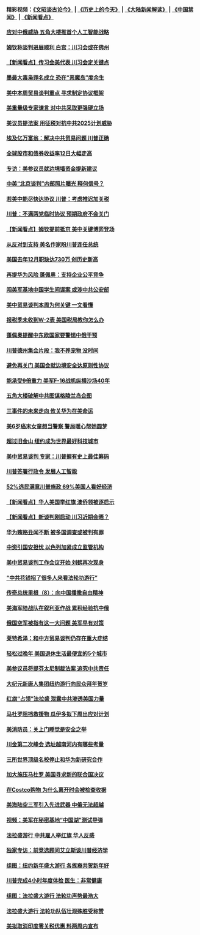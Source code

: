 #### 精彩视频：[《文昭谈古论今》](http://45.76.195.252/wenzhao) | [《历史上的今天》](http://45.76.195.252/today-in-history) | [《大陆新闻解读》](http://45.76.195.252/ntdtv-comedy) | [《中国禁闻》](http://45.76.195.252/ntdtv-news) | [《新闻看点》](http://45.76.195.252/news-insight) 

 #### [应对中俄威胁 五角大楼推首个人工智能战略](../pages/nsc412/n11042470.md?t=02131837) 

#### [姆钦称谈判进展顺利 白宫：川习会或在佛州](../pages/nsc412/n11042401.md?t=02131837) 

#### [【新闻看点】传习会美代表 川习会定关键点](../pages/nsc412/n11042350.md?t=02131837) 

#### [墨最大毒枭罪名成立 恐在“恶魔岛”度余生](../pages/nsc412/n11042258.md?t=02131837) 

#### [美中本周贸易谈判重点 寻求制定协议框架](../pages/nsc412/n11041912.md?t=02131837) 

#### [美重量级专家谏言 对中共采取更强硬立场](../pages/nsc412/n11040358.md?t=02131837) 

#### [美议员提法案 用征税对抗中共2025计划威胁](../pages/nsc412/n11040820.md?t=02131837) 

#### [埃及亿万富翁：解决中共贸易问题 川普正确](../pages/nsc412/n11040351.md?t=02131837) 

#### [全球股市和债券收益率12日大幅走高](../pages/nsc412/n11040548.md?t=02131837) 

#### [专访：美参议员就边境墙资金提新建议](../pages/nsc412/n11040426.md?t=02131837) 

#### [中美“北京谈判”内部照片曝光 释何信号？](../pages/nsc412/n11040032.md?t=02131837) 

#### [若美中能尽快达协议 川普：考虑推迟加关税](../pages/nsc412/n11040298.md?t=02131837) 

#### [川普：不满两党临时协议 预期政府不会关门](../pages/nsc412/n11040382.md?t=02131837) 

#### [【新闻看点】姆钦提前抵京 美中关键博弈登场](../pages/nsc412/n11040007.md?t=02131837) 

#### [从反对到支持 美名作家盼川普连任总统](../pages/nsc412/n11040403.md?t=02131837) 

#### [美国去年12月职缺达730万 创历史新高](../pages/nsc412/n11040252.md?t=02131837) 

#### [再提华为风险 蓬佩奥：支持企业公平竞争](../pages/nsc412/n11040198.md?t=02131837) 

#### [闯美军基地中国学生间谍案 或涉中共公安部](../pages/nsc412/n11040083.md?t=02131837) 

#### [美中贸易谈判本周为何关键 一文看懂](../pages/nsc412/n11040025.md?t=02131837) 

#### [报税季未收到W-2表 美国税局教你怎么办](../pages/nsc412/n11040031.md?t=02131837) 

#### [蓬佩奥提醒中东欧国家要警惕中俄干预](../pages/nsc412/n11039745.md?t=02131837) 

#### [川普德州集会片段：我不养宠物 没时间](../pages/nsc412/n11039218.md?t=02131837) 

#### [避免再关门 美国会就边境安全达原则性协议](../pages/nsc412/n11039556.md?t=02131837) 

#### [能承受9倍重力 美军F-16战机纵横沙场40年](../pages/nsc412/n11039432.md?t=02131837) 

#### [五角大楼破解中共图谋格陵兰岛企图](../pages/nsc412/n11038368.md?t=02131837) 

#### [三事件的未来走向 攸关华为在美命运](../pages/nsc412/n11038473.md?t=02131837) 

#### [美6岁癌末女童想当警察 警局暖心帮她圆梦](../pages/nsc412/n11039117.md?t=02131837) 

#### [超过旧金山 纽约成为世界最好科技城市](../pages/nsc412/n11038537.md?t=02131837) 

#### [美中贸易谈判 专家：川普握有史上最佳筹码](../pages/nsc412/n11038534.md?t=02131837) 

#### [川普签署行政令 发展人工智能](../pages/nsc412/n11038189.md?t=02131837) 

#### [52%选民满意川普施政 69%美国人看好经济](../pages/nsc412/n11038428.md?t=02131837) 

#### [【新闻看点】华人美国举红旗 澳侨领被逐启示](../pages/nsc412/n11038210.md?t=02131837) 

#### [【新闻看点】新谈判刚启动 川习近期会晤？](../pages/nsc412/n11037934.md?t=02131837) 

#### [华为贿赂丑闻不断 被多国调查或被判有罪](../pages/nsc412/n11038028.md?t=02131837) 

#### [中资引国安担忧 以色列加紧成立监管机构](../pages/nsc412/n11037999.md?t=02131837) 

#### [美中贸易谈判工作会议开始 刘鹤再次现身](../pages/nsc412/n11037952.md?t=02131837) 

#### [“中共花钱招了很多人来看法轮功游行”](../pages/nsc412/n11035086.md?t=02131837) 

#### [传奇总统里根（8）：向中国播撒自由精神](../pages/nsc412/n11031942.md?t=02131837) 

#### [美海军陆战队在叙利亚作战 累积经验抗中俄](../pages/nsc412/n11037435.md?t=02131837) 

#### [俄国空军被指有这一大问题 美军早有对策](../pages/nsc412/n11036963.md?t=02131837) 

#### [莱特希泽：和中方贸易谈判仍存在重大症结](../pages/nsc412/n11036185.md?t=02131837) 

#### [轻松过晚年 美国退休生活最便宜的5个城市](../pages/nsc412/n11029797.md?t=02131837) 

#### [美参议员将提芬太尼制裁法案 追究中共责任](../pages/nsc412/n11036127.md?t=02131837) 

#### [大纪元新唐人集团纽约游行向民众拜年贺岁](../pages/nsc412/n11036091.md?t=02131837) 

#### [红旗“占领”法拉盛 泄露中共渗透美国力量](../pages/nsc412/n11035177.md?t=02131837) 

#### [马杜罗阻挡救援物 瓜伊多拟下周出应对计划](../pages/nsc412/n11035966.md?t=02131837) 

#### [美消防员：关上门睡觉是安全之举](../pages/nsc412/n11035932.md?t=02131837) 

#### [川金第二次峰会 选址越南河内有哪些考量](../pages/nsc412/n11034808.md?t=02131837) 

#### [三所世界顶级名校停止和华为新研究合作](../pages/nsc412/n11034829.md?t=02131837) 

#### [加大施压马杜罗 美国寻求新的联合国决议](../pages/nsc412/n11035619.md?t=02131837) 

#### [在Costco购物 为什么离开时会被检查收据](../pages/nsc412/n11029636.md?t=02131837) 

#### [美海陆空三军引入先进武器 中俄无法超越](../pages/nsc412/n11019720.md?t=02131837) 

#### [视频：美军在秘密基地“中国湖”测试导弹](../pages/nsc412/n11035439.md?t=02131837) 

#### [法拉盛游行 中共雇人举红旗 华人反感](../pages/nsc412/n11035206.md?t=02131837) 

#### [独家专访：前竞选顾问艾立斯谈川普经济学](../pages/nsc412/n11034992.md?t=02131837) 

#### [组图：纽约新年盛大游行 各族裔共贺新年好](../pages/nsc412/n11034920.md?t=02131837) 

#### [川普完成4小时年度体检 医生：非常健康](../pages/nsc412/n11034715.md?t=02131837) 

#### [组图：法拉盛大游行 法轮功声势最浩大](../pages/nsc412/n11034814.md?t=02131837) 

#### [法拉盛大游行 法轮功队伍壮观殊胜受称赞](../pages/nsc412/n11034852.md?t=02131837) 

#### [美拟取消印度零关税优惠 料两周内宣布](../pages/nsc412/n11034785.md?t=02131837) 

